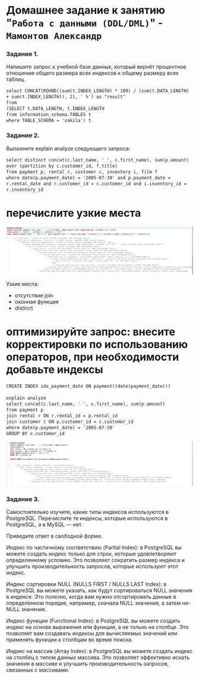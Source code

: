 # Домашнее задание к занятию "`Работа с данными (DDL/DML)`" - `Мамонтов Александр`


### Задание 1.

Напишите запрос к учебной базе данных, который вернёт процентное отношение общего размера всех индексов к общему размеру всех таблиц.

    select CONCAT(ROUND((sum(t.INDEX_LENGTH) * 100) / (sum(t.DATA_LENGTH) + sum(t.INDEX_LENGTH)), 2), ' %') as "result"
    from
    (SELECT t.DATA_LENGTH, t.INDEX_LENGTH 
    from information_schema.TABLES t 
    where TABLE_SCHEMA = 'sakila') t

### Задание 2. 

Выполните explain analyze следующего запроса:

    select distinct concat(c.last_name, ' ', c.first_name), sum(p.amount) over (partition by c.customer_id, f.title)
    from payment p, rental r, customer c, inventory i, film f
    where date(p.payment_date) = '2005-07-30' and p.payment_date = r.rental_date and r.customer_id = c.customer_id and i.inventory_id = r.inventory_id

# перечислите узкие места

![Скриншот-1](https://github.com/Zzeting/relationbd-hw-3/blob/main/img/1.PNG)

Узкие места:
- отсутствие join
- оконная функция
- distinct

# оптимизируйте запрос: внесите корректировки по использованию операторов, при необходимости добавьте индексы

    CREATE INDEX idx_payment_date ON payment((date(payment_date)))

    explain analyze
    select concat(c.last_name, ' ', c.first_name), sum(p.amount)
    from payment p 
    join rental r ON r.rental_id = p.rental_id
    join customer c ON p.customer_id = c.customer_id 
    where date(p.payment_date) = '2005-07-30'
    GROUP BY c.customer_id 

    
![Скриншот-2](https://github.com/Zzeting/relationbd-hw-3/blob/main/img/2.PNG)


### Задание 3. 

Самостоятельно изучите, какие типы индексов используются в PostgreSQL. Перечислите те индексы, которые используются в PostgreSQL, а в MySQL — нет.

Приведите ответ в свободной форме.

Индекс по частичному соответствию (Partial Index): в PostgreSQL вы можете создать индекс только для строк, которые удовлетворяют определенному условию. Это позволяет сократить размер индекса и улучшить производительность запросов, которые используют этот индекс.

Индекс сортировки NULL (NULLS FIRST / NULLS LAST Index): в PostgreSQL вы можете указать, как будут сортироваться NULL значения в индексе. Это полезно, когда вам нужно отсортировать данные в определенном порядке, например, сначала NULL значения, а затем не-NULL значения.

Индекс функции (Functional Index): в PostgreSQL вы можете создать индекс на основе выражения или функции, а не только на столбце. Это позволяет вам создавать индексы для вычисляемых значений или применять функции к столбцам во время поиска.

Индекс на массив (Array Index): в PostgreSQL вы можете создать индекс на столбец с типом данных массива. Это позволяет эффективно искать значения в массиве и улучшить производительность запросов, связанных с массивами.

